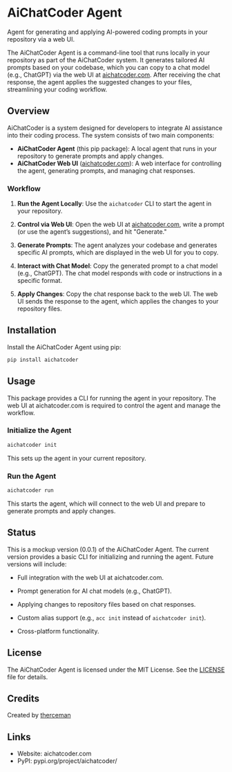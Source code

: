 # AiChatCoder Agent

Agent for generating and applying AI-powered coding prompts in your repository via a web UI.

The AiChatCoder Agent is a command-line tool that runs locally in your repository as part of the AiChatCoder system. It generates tailored AI prompts based on your codebase, which you can copy to a chat model (e.g., ChatGPT) via the web UI at [aichatcoder.com](https://aichatcoder.com). After receiving the chat response, the agent applies the suggested changes to your files, streamlining your coding workflow.

## Overview

AiChatCoder is a system designed for developers to integrate AI assistance into their coding process. The system consists of two main components:

- **AiChatCoder Agent** (this pip package): A local agent that runs in your repository to generate prompts and apply changes.
- **AiChatCoder Web UI** ([aichatcoder.com](https://aichatcoder.com)): A web interface for controlling the agent, generating prompts, and managing chat responses.

### Workflow

1. **Run the Agent Locally**:
   Use the `aichatcoder` CLI to start the agent in your repository.

2. **Control via Web UI**:
   Open the web UI at [aichatcoder.com](https://aichatcoder.com), write a prompt (or use the agent’s suggestions), and hit "Generate."

3. **Generate Prompts**:
   The agent analyzes your codebase and generates specific AI prompts, which are displayed in the web UI for you to copy.

4. **Interact with Chat Model**:
   Copy the generated prompt to a chat model (e.g., ChatGPT). The chat model responds with code or instructions in a specific format.

5. **Apply Changes**:
   Copy the chat response back to the web UI. The web UI sends the response to the agent, which applies the changes to your repository files.

## Installation

Install the AiChatCoder Agent using pip:

```bash
pip install aichatcoder
```

## Usage
This package provides a CLI for running the agent in your repository. The web UI at aichatcoder.com is required to control the agent and manage the workflow.
### Initialize the Agent
```bash
aichatcoder init
```

This sets up the agent in your current repository.
### Run the Agent
```bash
aichatcoder run
```

This starts the agent, which will connect to the web UI and prepare to generate prompts and apply changes.

## Status
This is a mockup version (0.0.1) of the AiChatCoder Agent.
The current version provides a basic CLI for initializing and running the agent. Future versions will include:

- Full integration with the web UI at aichatcoder.com.

- Prompt generation for AI chat models (e.g., ChatGPT).

- Applying changes to repository files based on chat responses.

- Custom alias support (e.g., `acc init` instead of `aichatcoder init`).

- Cross-platform functionality.

## License
The AiChatCoder Agent is licensed under the MIT License. See the [LICENSE](LICENSE) file for details.

## Credits
Created by [therceman](www.therceman.dev)

## Links
- Website: aichatcoder.com
- PyPI: pypi.org/project/aichatcoder/

